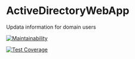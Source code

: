 # ActiveDirectoryWebApp
Updata information for domain users

[![Maintainability](https://api.codeclimate.com/v1/badges/42c2a7b5d539a7897860/maintainability)](https://codeclimate.com/github/aguerofc/ActiveDirectoryWebApp/maintainability)

[![Test Coverage](https://api.codeclimate.com/v1/badges/42c2a7b5d539a7897860/test_coverage)](https://codeclimate.com/github/aguerofc/ActiveDirectoryWebApp/test_coverage)
